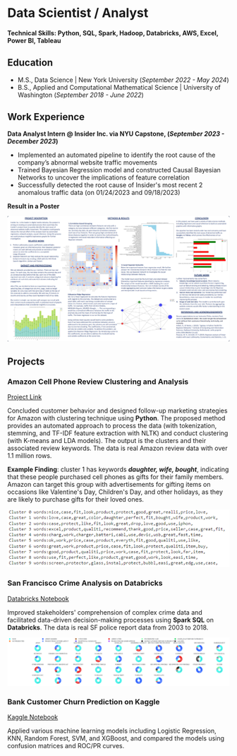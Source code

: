 # Data Scientist / Analyst

#### Technical Skills: Python, SQL, Spark, Hadoop, Databricks, AWS, Excel, Power BI, Tableau

## Education
- M.S., Data Science | New York University (_September 2022 - May 2024_)		        		
- B.S., Applied and Computational Mathematical Science | University of Washington (_September 2018 - June 2022_)

## Work Experience
**Data Analyst Intern @ Insider Inc. via NYU Capstone, (_September 2023 - December 2023_)**
- Implemented an automated pipeline to identify the root cause of the company’s abnormal website traffic movements
- Trained Bayesian Regression model and constructed Causal Bayesian Networks to uncover the implications of feature correlation
- Successfully detected the root cause of Insider's most recent 2 anomalous traffic data (on 01/24/2023 and 09/18/2023)

**Result in a Poster**

![Insider](/img/insider.png)

## Projects
### Amazon Cell Phone Review Clustering and Analysis
[Project Link](https://github.com/shrimp0000/Data-Science-Project/blob/main/cell_phone_review_clustering.ipynb)

Concluded customer behavior and designed follow-up marketing strategies for Amazon with clustering technique using **Python**. The proposed method provides an automated approach to process the data (with tokenization, stemming, and TF-IDF feature extraction with NLTK) and conduct clustering (with K-means and LDA models). The output is the clusters and their associated review keywords. The data is real Amazon review data with over 1.1 million rows.

**Example Finding**: cluster 1 has keywords ***daughter, wife, bought***, indicating that these people purchased cell phones as gifts for their family members. Amazon can target this group with advertisements for gifting items on occasions like Valentine's Day, Children's Day, and other holidays, as they are likely to purchase gifts for their loved ones.

![Amazon Cell Phone Review Clustering](/img/cluster.png)

### San Francisco Crime Analysis on Databricks
[Databricks Notebook](https://databricks-prod-cloudfront.cloud.databricks.com/public/4027ec902e239c93eaaa8714f173bcfc/5419472383784893/3528573267811368/7595568558102369/latest.html)

Improved stakeholders' comprehension of complex crime data and facilitated data-driven decision-making processes using **Spark SQL** on **Databricks**. The data is real SF police report data from 2003 to 2018.

![San Francisco Crime Analysis](/img/SF_example.png)

### Bank Customer Churn Prediction on Kaggle
[Kaggle Notebook](https://www.kaggle.com/code/linastianbao/bank-churn-prediction/notebook)

Applied various machine learning models including Logistic Regression, KNN, Random Forest, SVM, and XGBoost, and compared the models using confusion matrices and ROC/PR curves.
